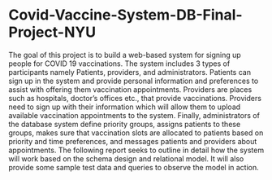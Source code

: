 # Covid-Vaccine-System-DB-Final-Project-NYU

The goal of this project is to build a web-based system for signing up people for COVID 19 vaccinations. The system includes 3 types of participants namely Patients, providers, 
and administrators. Patients can sign up in the system and provide personal information 
and preferences to assist with offering them vaccination appointments. Providers are 
places such as hospitals, doctor’s offices etc., that provide vaccinations. Providers need 
to sign up with their information which will allow them to upload available vaccination 
appointments to the system. Finally, administrators of the database system define 
priority groups, assigns patients to these groups, makes sure that vaccination slots are 
allocated to patients based on priority and time preferences, and messages patients and 
providers about appointments. The following report seeks to outline in detail how the 
system will work based on the schema design and relational model. It will also provide 
some sample test data and queries to observe the model in action. 
